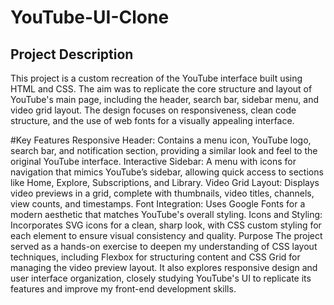 # YouTube-UI-Clone
## Project Description
This project is a custom recreation of the YouTube interface built using HTML and CSS. The aim was to replicate the core structure and layout of YouTube's main page, including the header, search bar, sidebar menu, and video grid layout. The design focuses on responsiveness, clean code structure, and the use of web fonts for a visually appealing interface.

#Key Features
Responsive Header: Contains a menu icon, YouTube logo, search bar, and notification section, providing a similar look and feel to the original YouTube interface.
Interactive Sidebar: A menu with icons for navigation that mimics YouTube’s sidebar, allowing quick access to sections like Home, Explore, Subscriptions, and Library.
Video Grid Layout: Displays video previews in a grid, complete with thumbnails, video titles, channels, view counts, and timestamps.
Font Integration: Uses Google Fonts for a modern aesthetic that matches YouTube's overall styling.
Icons and Styling: Incorporates SVG icons for a clean, sharp look, with CSS custom styling for each element to ensure visual consistency and quality.
Purpose
The project served as a hands-on exercise to deepen my understanding of CSS layout techniques, including Flexbox for structuring content and CSS Grid for managing the video preview layout. It also explores responsive design and user interface organization, closely studying YouTube's UI to replicate its features and improve my front-end development skills.
